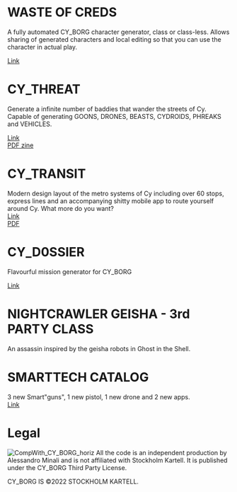 # WASTE OF CREDS
A fully automated CY_BORG character generator, class or class-less.
Allows sharing of generated characters and local editing so that you can use the character in actual play.

[Link](https://alessandrominali.github.io/cy-borg-gen/waste_of_creds.html)

# CY_THREAT
Generate a infinite number of baddies that wander the streets of Cy.  
Capable of generating GOONS, DRONES, BEASTS, CYDROIDS, PHREAKS and VEHICLES.

[Link](https://silentbunny.itch.io/cy-threat)  
[PDF zine](https://silentbunny.itch.io/cy-threat-zine)

# CY_TRANSIT
Modern design layout of the metro systems of Cy including over 60 stops, express lines and an accompanying shitty mobile app to route yourself around Cy. What more do you want?  
[Link](https://silentbunny.itch.io/cy-transit)  
[PDF](https://silentbunny.itch.io/cy-transit/purchase)

# CY_D0SSIER

Flavourful mission generator for CY_BORG

[Link](https://alessandrominali.github.io/cy-borg-gen/cy_dossier.html)

# NIGHTCRAWLER GEISHA - 3rd PARTY CLASS

An assassin inspired by the geisha robots in Ghost in the Shell.  

# SMARTTECH CATALOG

3 new Smart"guns", 1 new pistol, 1 new drone and 2 new apps.  
[Link](https://silentbunny.itch.io/smarttech-catalog)  

# Legal
![CompWith_CY_BORG_horiz](https://user-images.githubusercontent.com/4143332/193058984-ecfed7ac-ed1a-448e-9ea5-c83b212869f9.svg)
All the code is an independent production by Alessandro Minali and is not affiliated with Stockholm Kartell. It is published under the CY_BORG Third Party License.

CY_BORG IS ©2022 STOCKHOLM KARTELL.
